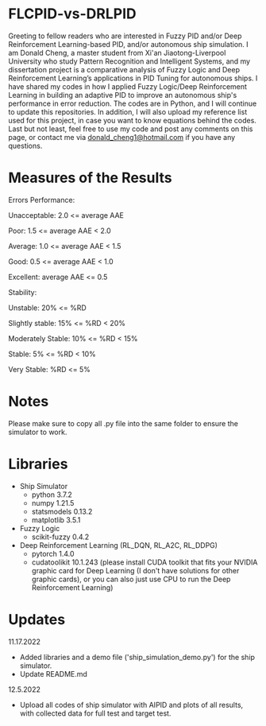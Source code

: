 # FLCPID-vs-DRLPID

Greeting to fellow readers who are interested in Fuzzy PID and/or Deep Reinforcement Learning-based PID, and/or autonomous ship simulation. I am Donald Cheng, a master student from Xi'an Jiaotong-Liverpool University who study Pattern Recognition and Intelligent Systems, and my dissertation project is a comparative analysis of Fuzzy Logic and Deep Reinforcement Learning’s applications in PID Tuning for autonomous ships. I have shared my codes in how I applied Fuzzy Logic/Deep Reinforcement Learning in building an adaptive PID to improve an autonomous ship's performance in error reduction. The codes are in Python, and I will continue to update this repositories. In addition, I will also upload my reference list used for this project, in case you want to know equations behind the codes. Last but not least, feel free to use my code and post any comments on this page, or contact me via donald_cheng1@hotmail.com if you have any questions.

# Measures of the Results

Errors Performance:

Unacceptable: 2.0 <= average AAE

Poor: 1.5 <= average AAE < 2.0

Average: 1.0 <= average AAE < 1.5

Good: 0.5 <= average AAE < 1.0

Excellent: average AAE <= 0.5


Stability:

Unstable: 20% <= %RD

Slightly stable: 15% <= %RD < 20%

Moderately Stable: 10% <= %RD < 15%

Stable: 5% <= %RD < 10%

Very Stable: %RD  <= 5%


# Notes

Please make sure to copy all .py file into the same folder to ensure the simulator to work.

# Libraries
- Ship Simulator
  - python 3.7.2
  - numpy 1.21.5
  - statsmodels 0.13.2
  - matplotlib 3.5.1
- Fuzzy Logic
  - scikit-fuzzy 0.4.2
- Deep Reinforcement Learning (RL_DQN, RL_A2C, RL_DDPG)
  - pytorch 1.4.0
  - cudatoolikit 10.1.243 (please install CUDA toolkit that fits your NVIDIA graphic card for Deep Learning (I don't have solutions for other graphic cards), or you can also just use CPU to run the Deep Reinforcement Learning)

# Updates

11.17.2022

- Added libraries and a demo file ('ship_simulation_demo.py') for the ship simulator.
- Update README.md

12.5.2022

- Upload all codes of ship simulator with AIPID and plots of all results, with collected data for full test and target test.
